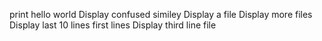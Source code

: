 print hello world
Display confused similey
Display a file
Display more files
Display last 10 lines
first lines
Display third line
file
